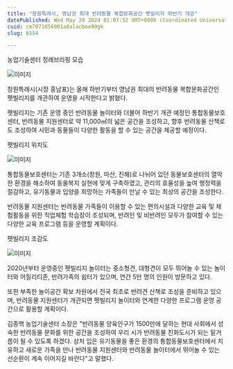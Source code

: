 ```yaml
---
title: "창원특례시, 영남권 최대 반려동물 복합문화공간 펫빌리지 하반기 개관"
datePublished: Wed May 29 2024 01:07:52 GMT+0000 (Coordinated Universal Time)
cuid: cm7071656001a0alacboe90gk
slug: 6554

---
```



농업기술센터 정례브리핑 모습

![이미지](https://cdn.hashnode.com/res/hashnode/image/upload/v1739260892938/85a3b44e-af72-47e3-a0b2-477717155275.jpeg)

창원특례시(시장 홍남표)는 올해 하반기부터 영남권 최대의 반려동물 복합문화공간인 펫빌리지를 개관하여 운영을 시작한다고 밝혔다.

펫빌리지는 기존 운영 중인 반려동물 놀이터와 더불어 하반기 개관 예정인 통합동물보호센터, 반려동물 지원센터로 약 11,000㎡의 넓은 공간을 조성하고, 향후 반려동물 산책로도 조성하여 시민과 동물들이 다양한 활동을 할 수 있는 공간을 제공할 예정이다.

펫빌리지 위치도

![이미지](https://cdn.hashnode.com/res/hashnode/image/upload/v1739260894887/0ea49c22-2739-43d7-b18c-03a033c58b93.jpeg)

통합동물보호센터는 기존 3개소(창원, 마산, 진해)로 나뉘어 있던 동물보호센터의 열악한 환경을 해소하여 동물복지 실현에 맞게 구축하였고, 관리의 효율성을 높여 행정력을 절감하고, 유기동물과 입양을 희망하는 가족들이 만날 수 있는 최상의 공간을 조성한다.

반려동물 지원센터는 반려동물 가족들이 이용할 수 있는 편의시설과 다양한 교육 및 체험활동을 위한 직업체험 학습장이 조성되며, 반려인 및 비반려인 모두가 참여할 수 있는 다양한 교육 프로그램 등을 운영할 계획이다.

펫빌리지 조감도

![이미지](https://cdn.hashnode.com/res/hashnode/image/upload/v1739260896850/651e5a8c-3e34-4ab4-b5ae-11e816c5855b.jpeg)

2020년부터 운영중인 펫빌리지 놀이터는 중소형견, 대형견이 모두 뛰어놀 수 있는 놀이터와 어질리티존, 반려가족의 쉼터가 있으며, 연간 5만 명의 인원이 방문하고 있다.

또한 부족한 놀이공간 확보 차원에서 전국 최초로 반려견 산책로 조성을 준비하고 있으며, 반려동물 지원센터가 개관되면 펫빌리지 놀이터와 연계한 다양한 프로그램 운영 공간으로 활용할 계획이다.

김종핵 농업기술센터 소장은 "반려동물 양육인구가 1500만에 달하는 현대 사회에서 성숙한 반려동물 문화를 위한 공간을 조성하여 우리 시가 반려동물 친화도시가 되는 밑거름이 될 수 있도록 하겠다. 상처 입은 유기동물을 좋은 환경의 통합동물보호센터에서 치유하고 새로운 가족을 만나 반려동물 지원센터와 반려동물 놀이터에서 뛰어놀 수 있는 선순환이 계속 이어지길 바란다"고 말했다.
